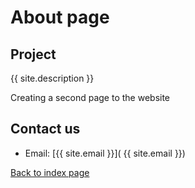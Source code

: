 # About page

## Project
{{ site.description }}

Creating a second page to the website

## Contact us
- Email: [{{ site.email }}]( {{ site.email }})

[Back to index page](index.md)
